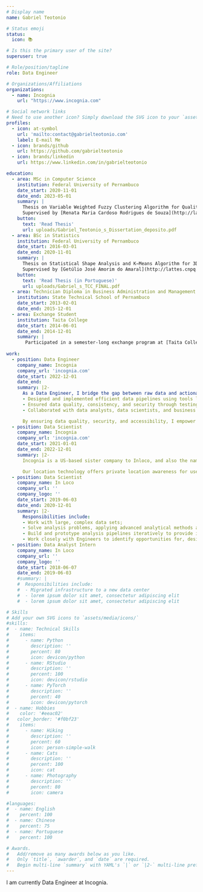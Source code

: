 ```yaml
---
# Display name
name: Gabriel Teotonio

# Status emoji
status:
  icon: 📚

# Is this the primary user of the site?
superuser: true

# Role/position/tagline
role: Data Engineer

# Organizations/Affiliations
organizations:
  - name: Incognia
    url: "https://www.incognia.com"

# Social network links
# Need to use another icon? Simply download the SVG icon to your `assets/media/icons/` folder.
profiles:
  - icon: at-symbol
    url: 'mailto:contact@gabrielteotonio.com'
    label: E-mail Me
  - icon: brands/github
    url: https://github.com/gabrielteotonio
  - icon: brands/linkedin
    url: https://www.linkedin.com/in/gabrielteotonio

education:
  - area: MSc in Computer Science
    institution: Federal University of Pernambuco
    date_start: 2020-11-01
    date_end: 2023-05-01
    summary: |
      Thesis on Variable Weighted Fuzzy Clustering Algorithm for Qualitative Data. 
      Supervised by [Renata Maria Cardoso Rodrigues de Souza](http://lattes.cnpq.br/9289080285504453).
    button:
      text: 'Read Thesis'
      url: uploads/Gabriel_Teotonio_s_Dissertation_deposito.pdf
  - area: BSc in Statistics
    institution: Federal University of Pernambuco
    date_start: 2016-03-01
    date_end: 2020-11-01
    summary: |
      Thesis on Statistical Shape Analysis and K−Means Algorithm for 3D Data: A Cerebral Cortex Application.
      Supervised by [Getúlio José Amorim do Amaral](http://lattes.cnpq.br/7674916684282039).
    button:
      text: 'Read Thesis (in Portuguese)'
      url: uploads/Gabriel_s_TCC_FINAL.pdf
  - area: Technician Diploma in Business Administration and Management
    institution: State Technical School of Pernambuco
    date_start: 2013-02-01
    date_end: 2015-12-01
  - area: Exchange Student
    institution: Taita College
    date_start: 2014-06-01
    date_end: 2014-12-01
    summary: |
       Participated in a semester-long exchange program at [Taita College](https://taita.school.nz/), New Zealand. Immersed myself in New Zealand's culture, improved language skills, and gained international experience while studying as a regular student.
  
work:
  - position: Data Engineer
    company_name: Incognia
    company_url: 'incognia.com'
    date_start: 2022-12-01
    date_end: 
    summary: |2-
      As a Data Engineer, I bridge the gap between raw data and actionable insights. I design, develop, and maintain robust data pipelines from various sources into data warehouses. My work involves:
      - Designed and implemented efficient data pipelines using tools like Apache Spark, Trino, and DBT;
      - Ensured data quality, consistency, and security through testing and monitoring;
      - Collaborated with data analysts, data scientists, and business stakeholders to understand their needs and deliver actionable insights.

      By ensuring data quality, security, and accessibility, I empower data-driven decision-making and innovation.
  - position: Data Scientist
    company_name: Incognia
    company_url: 'incognia.com'
    date_start: 2021-01-01
    date_end: 2022-12-01
    summary: |2-
      Incognia is a US-based sister company to Inloco, and also the name of our anti-fraud solutions in Brazil.

      Our location technology offers private location awareness for use in mobile applications and connected devices. 30x more precise than GPS, Incognia uses network signals and on-device sensors to build an anonymous location behavioral pattern unique for each user, that provides location context and creates a private identity. Incognia is used by B2B and B2C companies for anonymized location insights, ID verification, authentication, and fraud detection.
  - position: Data Scientist
    company_name: In Loco
    company_url: ''
    company_logo: ''
    date_start: 2019-06-03
    date_end: 2020-12-01
    summary: |2-
      Responsibilities include:
      - Work with large, complex data sets;
      - Solve analysis problems, applying advanced analytical methods as needed;
      - Build and prototype analysis pipelines iteratively to provide insights at scale;
      - Work closely with Engineers to identify opportunities for, design, and assess improvements of In Loco products.
  - position: Data Analyst Intern
    company_name: In Loco
    company_url: ''
    company_logo: ''
    date_start: 2018-06-07
    date_end: 2019-06-03
    #summary: |
    #  Responsibilities include:
    #  - Migrated infrastructure to a new data center
    #  - lorem ipsum dolor sit amet, consectetur adipiscing elit
    #  - lorem ipsum dolor sit amet, consectetur adipiscing elit

# Skills
# Add your own SVG icons to `assets/media/icons/`
#skills:
#  - name: Technical Skills
#    items:
#      - name: Python
#        description: ''
#        percent: 80
#        icon: devicon/python
#      - name: RStudio
#        description: ''
#        percent: 100
#        icon: devicon/rstudio
#      - name: PyTorch
#        description: ''
#        percent: 40
#        icon: devicon/pytorch
#  - name: Hobbies
#    color: '#eeac02'
#   color_border: '#f0bf23'
#    items:
#      - name: Hiking
#        description: ''
#        percent: 60
#        icon: person-simple-walk
#      - name: Cats
#        description: ''
#        percent: 100
#        icon: cat
#      - name: Photography
#        description: ''
#        percent: 80
#        icon: camera

#languages:
#  - name: English
#    percent: 100
#  - name: Chinese
#    percent: 75
#  - name: Portuguese
#    percent: 100

# Awards.
#   Add/remove as many awards below as you like.
#   Only `title`, `awarder`, and `date` are required.
#   Begin multi-line `summary` with YAML's `|` or `|2-` multi-line prefix and indent 2 spaces below.
---
```


I am currently Data Engineer at Incognia.
